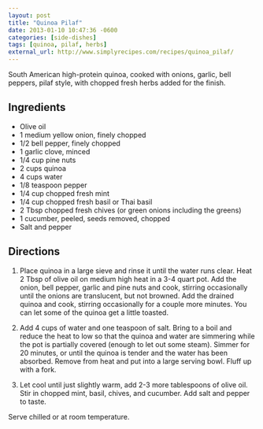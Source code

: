 ```yaml
---
layout: post
title: "Quinoa Pilaf"
date: 2013-01-10 10:47:36 -0600
categories: [side-dishes]
tags: [quinoa, pilaf, herbs]
external_url: http://www.simplyrecipes.com/recipes/quinoa_pilaf/
---
```

South American high-protein quinoa, cooked with onions, garlic, bell peppers, pilaf style, with chopped fresh herbs added for the finish.


##  Ingredients

* Olive oil
* 1 medium yellow onion, finely chopped
* 1/2 bell pepper, finely chopped
* 1 garlic clove, minced
* 1/4 cup pine nuts
* 2 cups quinoa
* 4 cups water
* 1/8 teaspoon pepper
* 1/4 cup chopped fresh mint
* 1/4 cup chopped fresh basil or Thai basil
* 2 Tbsp chopped fresh chives (or green onions including the greens)
* 1 cucumber, peeled, seeds removed, chopped
* Salt and pepper


##  Directions

1.  Place quinoa in a large sieve and rinse it until the water runs
clear. Heat 2 Tbsp of olive oil on medium high heat in a 3-4 quart
pot. Add the onion, bell pepper, garlic and pine nuts and cook,
stirring occasionally until the onions are translucent, but not
browned. Add the drained quinoa and cook, stirring occasionally for a
couple more minutes. You can let some of the quinoa get a little
toasted.

1.  Add 4 cups of water and one teaspoon of salt. Bring to a boil and
reduce the heat to low so that the quinoa and water are simmering
while the pot is partially covered (enough to let out some
steam). Simmer for 20 minutes, or until the quinoa is tender and the
water has been absorbed. Remove from heat and put into a large serving
bowl. Fluff up with a fork.

1.  Let cool until just slightly warm, add 2-3 more tablespoons of
olive oil. Stir in chopped mint, basil, chives, and cucumber. Add salt
and pepper to taste.

Serve chilled or at room temperature.
